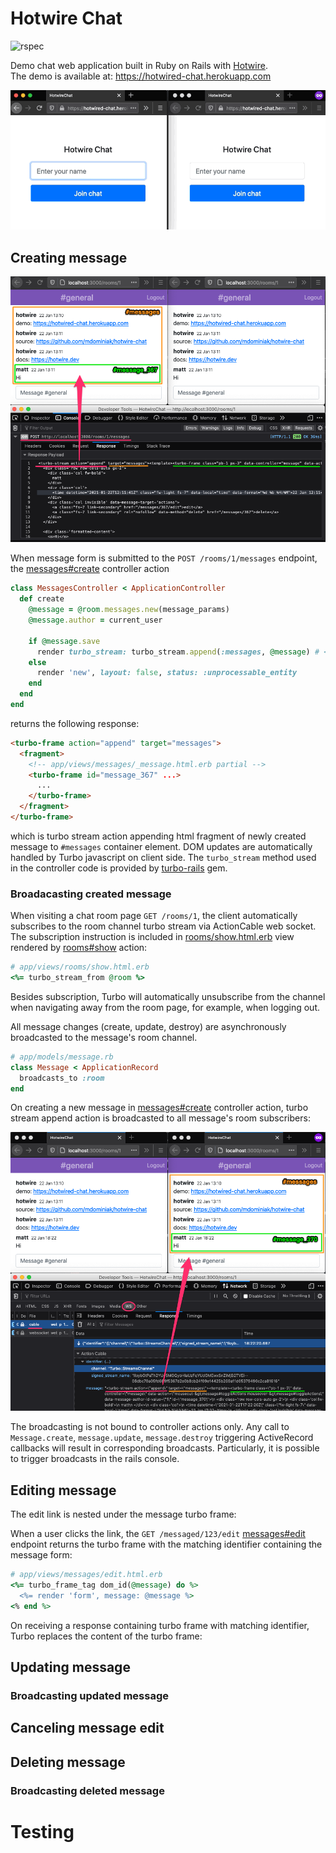 # Hotwire Chat

![rspec](https://github.com/mdominiak/hotwire-chat/workflows/rspec/badge.svg)

Demo chat web application built in Ruby on Rails with [Hotwire](https://hotwire.dev).<br />The demo is available at: https://hotwired-chat.herokuapp.com

![Hotwire Chat Demo](public/chat.gif)

## Creating message

![create message](/public/messages_create.png)

When message form is submitted to the `POST /rooms/1/messages` endpoint, the [messages#create](app/controllers/messages_controller.rb) controller action

```ruby
class MessagesController < ApplicationController
  def create
    @message = @room.messages.new(message_params)
    @message.author = current_user

    if @message.save
      render turbo_stream: turbo_stream.append(:messages, @message) # <--
    else
      render 'new', layout: false, status: :unprocessable_entity
    end
  end
end
```

returns the following response:

```html
<turbo-frame action="append" target="messages">
  <fragment>
    <!-- app/views/messages/_message.html.erb partial -->
    <turbo-frame id="message_367" ...>
      ...
    </turbo-frame>
  </fragment>
</turbo-frame>
```

which is turbo stream action appending html fragment of newly created message to `#messages` container element. DOM updates are automatically handled by Turbo javascript on client side. The `turbo_stream` method used in the controller code is provided by [turbo-rails](https://github.com/hotwired/turbo-rails) gem.

### Broadacasting created message

When visiting a chat room page `GET /rooms/1`, the client automatically subscribes to the room channel turbo stream via ActionCable web socket. The subscription instruction is included in [rooms/show.html.erb](app/views/rooms/show.html.erb) view rendered by [rooms#show](app/controllers/rooms_controller.rb) action:

```ruby
# app/views/rooms/show.html.erb
<%= turbo_stream_from @room %>
```

Besides subscription, Turbo will automatically unsubscribe from the channel when navigating away from the room page, for example, when logging out.

All message changes (create, update, destroy) are asynchronously broadcasted to the message's room channel.

```ruby
# app/models/message.rb
class Message < ApplicationRecord
  broadcasts_to :room
end
```

On creating a new message in [messages#create](app/controllers/messages_controller.rb) controller action, turbo stream append action is broadcasted to all message's room subscribers:

![create message broadcast](public/messages_create_ws.png)

The broadcasting is not bound to controller actions only. Any call to `Message.create`, `message.update`, `message.destroy` triggering ActiveRecord callbacks will result in corresponding broadcasts. Particularly, it is possible to trigger broadcasts in the rails console.

## Editing message

The edit link is nested under the message turbo frame:

When a user clicks the link, the `GET /messaged/123/edit` [messages#edit](app/controllers/messages_controller.rb) endpoint returns the turbo frame with the matching identifier containing the message form:

```ruby
# app/views/messages/edit.html.erb
<%= turbo_frame_tag dom_id(@message) do %>
  <%= render 'form', message: @message %>
<% end %>
```

On receiving a response containing turbo frame with matching identifier, Turbo replaces the content of the turbo frame:



## Updating message

### Broadcasting updated message

## Canceling message edit

## Deleting message

### Broadcasting deleted message

# Testing
